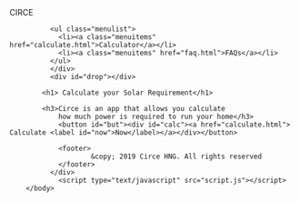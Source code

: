 <!DOCTYPE html>
<html lang="en-US">
    <head>
        <meta charset="UTF-8">
        <meta name="viewport" content ="width=device-width, initial-scale=1.0">
        <meta http-equiv="X_UA_compatible" content="ie-edge">
        <link rel="stylesheet" href="style.css">
        <title>Circe Solar Calculator</title>
    </head>
    <div id="page">
        <nav>
            CIRCE
        </nav>
        <body>
        <div id="topNav" class="navigation">
                <span id="closebtn" onclick="navToggle()">
                    <span class="line1"></span>
                    <span class="line2"></span>
                    <span class="line3"></span>
                </span>
              <div class="logo">
                <img src=""/>
              </div>
              
              <ul class="menulist">
                <li><a class="menuitems" href="calculate.html">Calculator</a></li>		
                <li><a class="menuitems" href="faq.html">FAQs</a></li>
              </ul>			
              </div>
              <div id="drop"></div>
    
            <h1> Calculate your Solar Requirement</h1>

            <h3>Circe is an app that allows you calculate 
                how much power is required to run your home</h3>
                <button id="but"><div id="calc"><a href="calculate.html"> Calculate <label id="now">Now</label></a></div></button>
                
                <footer>
                        &copy; 2019 Circe HNG. All rights reserved
                </footer>
              </div>
                <script type="text/javascript" src="script.js"></script>
        </body>
</html>